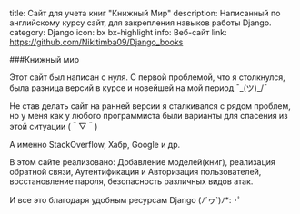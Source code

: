 title: Сайт для учета книг "Книжный Мир"
description: Написанный по английскому курсу сайт, для закрепления навыков работы Django.
category: Django
icon: bx bx-highlight
info: Веб-сайт
link: https://github.com/Nikitimba09/Django_books

###Книжный мир 

Этот сайт был написан с нуля. С первой проблемой, что я столкнулся, была разница версий в курсе и новейшей на мой 
период ¯\_(ツ)_/¯

Не став делать сайт на ранней версии я сталкивался с рядом проблем, но у меня как у любого программиста были 
варианты для спасения из этой ситуации (＾▽＾) 

А именно StackOverflow, Хабр, Google и др. 

В этом сайте реализовано: Добавление моделей(книг), реализация обратной связи, Аутентификация и Авторизация 
пользователей, восстановление пароля, безопасность различных видов атак. 

И все это благодаря удобным ресурсам Django (ﾉ´ヮ`)ﾉ*: ･ﾟ